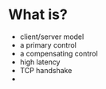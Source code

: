 # What is?
- client/server model
- a primary control
- a compensating control
- high latency
- TCP handshake
- 